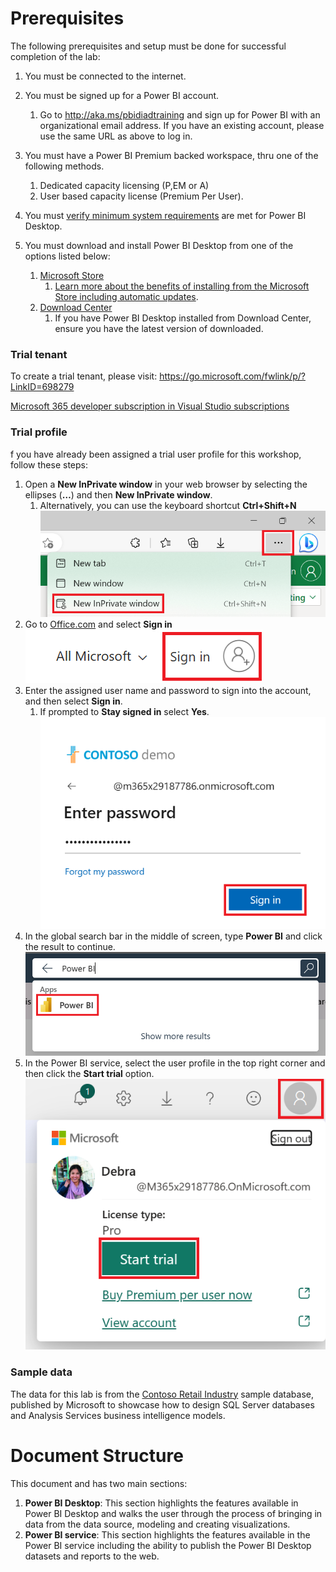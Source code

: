 # Prerequisites

The following prerequisites and setup must be done for successful completion of the lab:
1. You must be connected to the internet.
1. You must be signed up for a Power BI account.
    1. Go to http://aka.ms/pbidiadtraining and sign up for Power BI with an organizational email address. If you have an existing account, please use the same URL as above to log in.
1. You must have a Power BI Premium backed workspace, thru one of the following methods.
    1. Dedicated capacity licensing (P,EM or A)
    1. User based capacity license (Premium Per User).
1. You must [verify minimum system requirements](https://docs.microsoft.com/power-bi/fundamentals/desktop-get-the-desktop#minimum-requirements) are met for Power BI Desktop.

1. You must download and install Power BI Desktop from one of the options listed below:
    1. [Microsoft Store](https://aka.ms/pbidesktop)
        1. [Learn more about the benefits of installing from the Microsoft Store including automatic updates](https://docs.microsoft.com/power-bi/fundamentals/desktop-get-the-desktop#install-as-an-app-from-the-microsoft-store).
    1. [Download Center](https://www.microsoft.com/en-us/download/details.aspx?id=58494)
        1. If you have Power BI Desktop installed from Download Center, ensure you have the latest version of downloaded.

### Trial tenant

To create a trial tenant, please visit: https://go.microsoft.com/fwlink/p/?LinkID=698279

[Microsoft 365 developer subscription in Visual Studio subscriptions](https://docs.microsoft.com/visualstudio/subscriptions/vs-m365)

### Trial profile

f you have already been assigned a trial user profile for this workshop, follow these steps:

1. Open a **New InPrivate window** in your web browser by selecting the ellipses (**…**) and then **New InPrivate window**.
    1.  Alternatively, you can use the keyboard shortcut **Ctrl+Shift+N**
    ![InPrivate mode](./Media/IncognitoMode.png)
1. Go to [Office.com](https://www.office.com) and select **Sign in**
    ![Sign in](./Media/SignIn.png)
1. Enter the assigned user name and password to sign into the account, and then select **Sign in**.
    1. If prompted to **Stay signed in** select **Yes**.
    ![Sign in demo user](./Media/SignInDemo.png)
1. In the global search bar in the middle of screen, type **Power BI** and click the result to continue.
    ![Search bar](./Media/SearchPowerBI.png)
1. In the Power BI service, select the user profile in the top right corner and then click the **Start trial** option.
    ![Search bar](./Media/StartPPUTrial.png)

### Sample data

The data for this lab is from the [Contoso Retail Industry](https://www.microsoft.com/en-ca/download/details.aspx?id=18279) sample database, published by Microsoft to showcase how to design SQL Server databases and Analysis Services business intelligence models.

# Document Structure

This document and has two main sections:
1. **Power BI Desktop**: This section highlights the features available in Power BI Desktop and walks the user through the process of bringing in data from the data source, modeling and creating visualizations.
1. **Power BI service**: This section highlights the features available in the Power BI service including the ability to publish the Power BI Desktop datasets and reports to the web.